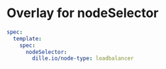 # Overlay for nodeSelector

```yaml
spec:
  template:
    spec:
      nodeSelector:
        dille.io/node-type: loadbalancer
```